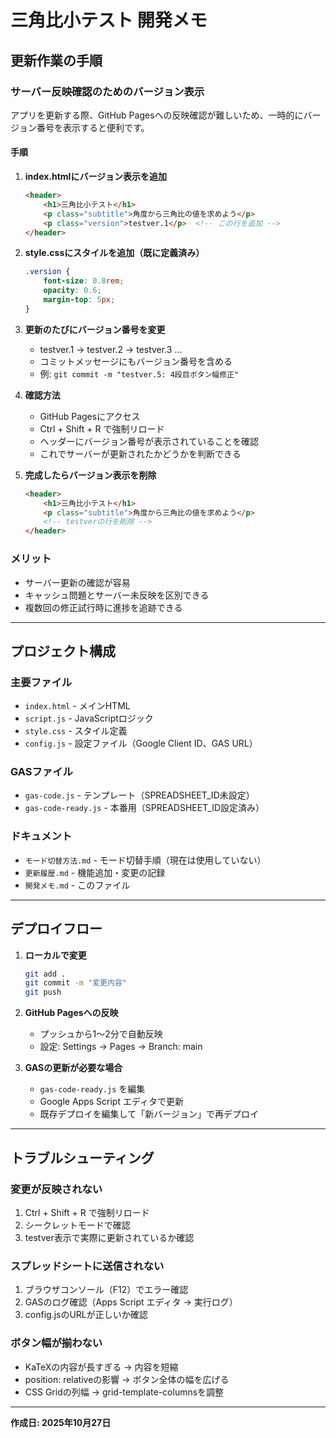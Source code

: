 # 三角比小テスト 開発メモ

## 更新作業の手順

### サーバー反映確認のためのバージョン表示

アプリを更新する際、GitHub Pagesへの反映確認が難しいため、一時的にバージョン番号を表示すると便利です。

#### 手順

1. **index.htmlにバージョン表示を追加**
   ```html
   <header>
       <h1>三角比小テスト</h1>
       <p class="subtitle">角度から三角比の値を求めよう</p>
       <p class="version">testver.1</p>  <!-- この行を追加 -->
   </header>
   ```

2. **style.cssにスタイルを追加（既に定義済み）**
   ```css
   .version {
       font-size: 0.8rem;
       opacity: 0.6;
       margin-top: 5px;
   }
   ```

3. **更新のたびにバージョン番号を変更**
   - testver.1 → testver.2 → testver.3 ...
   - コミットメッセージにもバージョン番号を含める
   - 例: `git commit -m "testver.5: 4段目ボタン幅修正"`

4. **確認方法**
   - GitHub Pagesにアクセス
   - Ctrl + Shift + R で強制リロード
   - ヘッダーにバージョン番号が表示されていることを確認
   - これでサーバーが更新されたかどうかを判断できる

5. **完成したらバージョン表示を削除**
   ```html
   <header>
       <h1>三角比小テスト</h1>
       <p class="subtitle">角度から三角比の値を求めよう</p>
       <!-- testverの行を削除 -->
   </header>
   ```

### メリット
- サーバー更新の確認が容易
- キャッシュ問題とサーバー未反映を区別できる
- 複数回の修正試行時に進捗を追跡できる

---

## プロジェクト構成

### 主要ファイル
- `index.html` - メインHTML
- `script.js` - JavaScriptロジック
- `style.css` - スタイル定義
- `config.js` - 設定ファイル（Google Client ID、GAS URL）

### GASファイル
- `gas-code.js` - テンプレート（SPREADSHEET_ID未設定）
- `gas-code-ready.js` - 本番用（SPREADSHEET_ID設定済み）

### ドキュメント
- `モード切替方法.md` - モード切替手順（現在は使用していない）
- `更新履歴.md` - 機能追加・変更の記録
- `開発メモ.md` - このファイル

---

## デプロイフロー

1. **ローカルで変更**
   ```bash
   git add .
   git commit -m "変更内容"
   git push
   ```

2. **GitHub Pagesへの反映**
   - プッシュから1〜2分で自動反映
   - 設定: Settings → Pages → Branch: main

3. **GASの更新が必要な場合**
   - `gas-code-ready.js` を編集
   - Google Apps Script エディタで更新
   - 既存デプロイを編集して「新バージョン」で再デプロイ

---

## トラブルシューティング

### 変更が反映されない
1. Ctrl + Shift + R で強制リロード
2. シークレットモードで確認
3. testver表示で実際に更新されているか確認

### スプレッドシートに送信されない
1. ブラウザコンソール（F12）でエラー確認
2. GASのログ確認（Apps Script エディタ → 実行ログ）
3. config.jsのURLが正しいか確認

### ボタン幅が揃わない
- KaTeXの内容が長すぎる → 内容を短縮
- position: relativeの影響 → ボタン全体の幅を広げる
- CSS Gridの列幅 → grid-template-columnsを調整

---

**作成日: 2025年10月27日**
